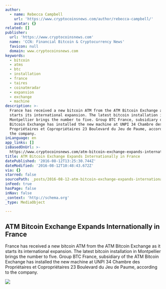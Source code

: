```yaml
---
author:
  - name: Rebecca Campbell
    url: 'https://www.cryptocoinsnews.com/author/rebecca-campbell/'
    avatar: {}
related: []
publisher:
  url: 'https://www.cryptocoinsnews.com'
  name: 'CCN: Financial Bitcoin & Cryptocurrency News'
  favicon: null
  domain: www.cryptocoinsnews.com
keywords:
  - bitcoin
  - atms
  - btc
  - installation
  - france
  - taires
  - coinatmradar
  - expansion
  - exchange
  - machine
description: >-
  France has received a new bitcoin ATM from the ATM Bitcoin Exchange as it
  starts its international expansion. The latest bitcoin installation in
  Montpellier brings the number to five. Group BTC France, subsidiary of the ATM
  Bitcoin Exchange has installed the new machine at UNPI 34 Chambre des
  Propriétaires et Copropriétaires 23 Boulevard du Jeu de Paume, according to
  the company.
inLanguage: en
app_links: []
isBasedOnUrl: >-
  https://www.cryptocoinsnews.com/atm-bitcoin-exchange-expands-internationally-france/
title: ATM Bitcoin Exchange Expands Internationally in France
datePublished: '2016-08-12T13:25:30.744Z'
dateModified: '2016-08-12T10:48:43.672Z'
via: {}
starred: false
sourcePath: _posts/2016-08-12-atm-bitcoin-exchange-expands-internationally-in-france.md
inFeed: true
hasPage: false
inNav: false
_context: 'http://schema.org'
_type: MediaObject

---
```

<article style=""><h1>ATM Bitcoin Exchange Expands Internationally in France</h1><p>France has received a new bitcoin ATM from the ATM Bitcoin Exchange as it starts its international expansion. The latest bitcoin installation in Montpellier brings the number to five. Group BTC France, subsidiary of the ATM Bitcoin Exchange has installed the new machine at UNPI 34 Chambre des Propriétaires et Copropriétaires 23 Boulevard du Jeu de Paume, according to the company.</p><img src="https://www.cryptocoinsnews.com/wp-content/uploads/2016/08/ATM-Bitcoin-Exchange-Expands-Internationally-in-France.jpg" /></article>